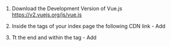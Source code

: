 1. Download the Development Version of Vue.js
  https://v2.vuejs.org/js/vue.js


2. Inside the <head> tags of your index page the following CDN link - Add
  <script src="https://cdn.jsdelivr.net/npm/vue@2.7.8/dist/vue.js"></script>


3. Tt the end and within the <body> tag - Add
  <script type="text/javascript" src="app/js/vue.js"></script> 
  <script type="text/javascript" src="app/js/app.js"></script>
